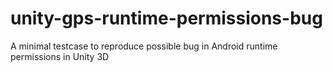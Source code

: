 # unity-gps-runtime-permissions-bug
A minimal testcase to reproduce possible bug in Android runtime permissions in Unity 3D
